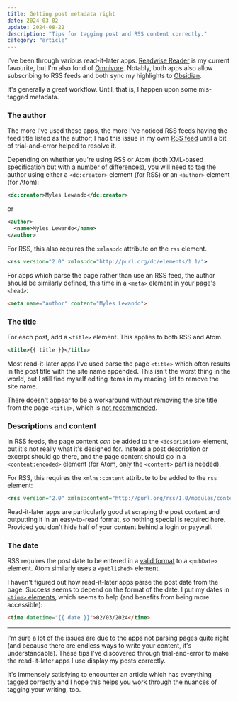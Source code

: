 ```yaml
---
title: Getting post metadata right
date: 2024-03-02
update: 2024-08-22
description: "Tips for tagging post and RSS content correctly."
category: "article"
---
```


I've been through various read-it-later apps. [Readwise Reader](https://readwise.io/read) is my current favourite, but I'm also fond of [Omnivore](https://omnivore.app/). Notably, both apps also allow subscribing to RSS feeds and both sync my highlights to [Obsidian](https://obsidian.md/).

It's generally a great workflow. Until, that is, I happen upon some mis-tagged metadata.

### The author
The more I've used these apps, the more I've noticed RSS feeds having the feed title listed as the author; I had this issue in my own [RSS feed](../../feed.xml) until a bit of trial-and-error helped to resolve it.

Depending on whether you're using RSS or Atom (both XML-based specification but with a [number of differences](https://css-tricks.com/working-with-web-feeds-its-more-than-rss/)), you will need to tag the author using either a `<dc:creator>` element (for RSS) or an `<author>` element (for Atom):

```xml
<dc:creator>Myles Lewando</dc:creator>
```

or

```xml
<author>
  <name>Myles Lewando</name>
</author>
```

For RSS, this also requires the `xmlns:dc` attribute on the `rss` element.
```xml
<rss version="2.0" xmlns:dc="http://purl.org/dc/elements/1.1/">
```

For apps which parse the page rather than use an RSS feed, the author should be similarly defined, this time in a `<meta>` element in your page's `<head>`:

```html
<meta name="author" content="Myles Lewando">
```

### The title
For each post, add a `<title>` element. This applies to both RSS and Atom.

```xml
<title>{{ title }}</title>
```

Most read-it-later apps I've used parse the page `<title>` which often results in the post title with the site name appended. This isn't the worst thing in the world, but I still find myself editing items in my reading list to remove the site name.

There doesn't appear to be a workaround without removing the site title from the page `<title>`, which is [not recommended](https://developer.mozilla.org/en-US/docs/Web/HTML/Element/title#accessibility_concerns).

### Descriptions and content
In RSS feeds, the page content _can_ be added to the `<description>` element, but it's not really what it's designed for. Instead a post description or excerpt should go there, and the page content should go in a `<content:encoded>` element (for Atom, only the `<content>` part is needed).

For RSS, this requires the `xmlns:content` attribute to be added to the `rss` element:

```xml
<rss version="2.0" xmlns:content="http://purl.org/rss/1.0/modules/content/">
```

Read-it-later apps are particularly good at scraping the post content and outputting it in an easy-to-read format, so nothing special is required here. Provided you don't hide half of your content behind a login or paywall.

### The date
RSS requires the post date to be entered in a [valid format](https://cyber.harvard.edu/rss/rss.html#ltpubdategtSubelementOfLtitemgt) to a `<pubDate>` element. Atom similarly uses a `<published>` element.

I haven't figured out how read-it-later apps parse the post date from the page. Success seems to depend on the format of the date. I put my dates in [`<time>` elements](https://developer.mozilla.org/en-US/docs/Web/HTML/Element/time), which seems to help (and benefits from being more accessible):

```html
<time datetime="{{ date }}">02/03/2024</time>
```

* * *

I'm sure a lot of the issues are due to the apps not parsing pages quite right (and because there are endless ways to write your content, it's understandable). These tips I've discovered through trial-and-error to make the read-it-later apps I use display my posts correctly.

It's immensely satisfying to encounter an article which has everything tagged correctly and I hope this helps you work through the nuances of  tagging your writing, too.
